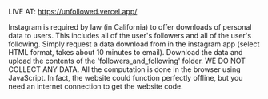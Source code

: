 LIVE AT: https://unfollowed.vercel.app/

Instagram is required by law (in California) to offer downloads of personal data to users. This includes all of the user's followers and all of the user's following. Simply request a data download from in the instagram app (select HTML format, takes about 10 minutes to email). Download the data and upload the contents of the 'followers_and_following' folder. WE DO NOT COLLECT ANY DATA. All the computation is done in the browser using JavaScript. In fact, the website could function perfectly offline, but you need an internet connection to get the website code.

